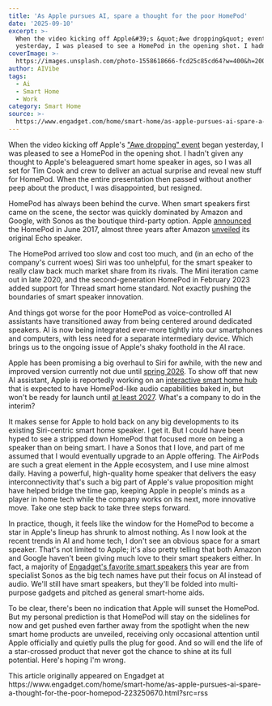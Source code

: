 ```yaml
---
title: 'As Apple pursues AI, spare a thought for the poor HomePod'
date: '2025-09-10'
excerpt: >-
  When the video kicking off Apple&#39;s &quot;Awe dropping&quot; event began
  yesterday, I was pleased to see a HomePod in the opening shot. I hadn&#39;...
coverImage: >-
  https://images.unsplash.com/photo-1558618666-fcd25c85cd64?w=400&h=200&fit=crop&auto=format
author: AIVibe
tags:
  - Ai
  - Smart Home
  - Work
category: Smart Home
source: >-
  https://www.engadget.com/home/smart-home/as-apple-pursues-ai-spare-a-thought-for-the-poor-homepod-223250670.html?src=rss
---
```

<p>When the video kicking off Apple&#39;s <a data-i13n="elm:context_link;elmt:doNotAffiliate;cpos:1;pos:1" class="no-affiliate-link" href="https://www.engadget.com/mobile/smartphones/everything-apple-revealed-at-the-iphone-17-launch-event-iphone-air-iphone-17-pro-airpods-pro-3-and-more-171028663.html"><ins>&quot;Awe dropping&quot; event</ins></a> began yesterday, I was pleased to see a HomePod in the opening shot. I hadn&#39;t given any thought to Apple&#39;s beleaguered smart home speaker in ages, so I was all set for Tim Cook and crew to deliver an actual surprise and reveal new stuff for HomePod. When the entire presentation then passed without another peep about the product, I was disappointed, but resigned.</p>
<p>HomePod has always been behind the curve. When smart speakers first came on the scene, the sector was quickly dominated by Amazon and Google, with Sonos as the boutique third-party option. Apple <a data-i13n="elm:context_link;elmt:doNotAffiliate;cpos:2;pos:1" class="no-affiliate-link" href="https://www.engadget.com/2017-06-05-apple-homepod-smart-speaker.html"><ins>announced</ins></a> the HomePod in June 2017, almost three years after Amazon <a data-i13n="elm:context_link;elmt:doNotAffiliate;cpos:3;pos:1" class="no-affiliate-link" href="https://www.engadget.com/2014-11-06-amazon-echo-speaker.html"><ins>unveiled</ins></a> its original Echo speaker.&nbsp;</p>
<span id="end-legacy-contents"></span><p>The HomePod arrived too slow and cost too much, and (in an echo of the company&#39;s current woes) Siri was too unhelpful, for the smart speaker to really claw back much market share from its rivals. The Mini iteration came out in late 2020, and the second-generation HomePod in February 2023 added support for Thread smart home standard. Not exactly pushing the boundaries of smart speaker innovation.</p>
<p>And things got worse for the poor HomePod as voice-controlled AI assistants have transitioned away from being centered around dedicated speakers. AI is now being integrated ever-more tightly into our smartphones and computers, with less need for a separate intermediary device. Which brings us to the ongoing issue of Apple&#39;s shaky foothold in the AI race.</p>
<p>Apple has been promising a big overhaul to Siri for awhile, with the new and improved version currently not due until <a data-i13n="elm:context_link;elmt:doNotAffiliate;cpos:4;pos:1" class="no-affiliate-link" href="https://www.engadget.com/ai/apples-ai-infused-siri-may-not-show-up-until-spring-2026-221212681.html"><ins>spring 2026</ins></a>. To show off that new AI assistant, Apple is reportedly working on an <a data-i13n="elm:context_link;elmt:doNotAffiliate;cpos:5;pos:1" class="no-affiliate-link" href="https://www.engadget.com/home/smart-home/apples-smart-home-hub-could-reportedly-make-its-debut-later-this-year-161702487.html"><ins>interactive smart home hub</ins></a> that is expected to have HomePod-like audio capabilities baked in, but won&#39;t be ready for launch until <a data-i13n="elm:context_link;elmt:doNotAffiliate;cpos:6;pos:1" class="no-affiliate-link" href="https://www.engadget.com/ai/apples-tabletop-robot-companion-rumored-for-2027-launch-204904807.html"><ins>at least 2027</ins></a>. What&#39;s a company to do in the interim?</p>
<p>It makes sense for Apple to hold back on any big developments to its existing Siri-centric smart home speaker. I get it. But I could have been hyped to see a stripped down HomePod that focused more on being a speaker than on being smart. I have a Sonos that I love, and part of me assumed that I would eventually upgrade to an Apple offering. The AirPods are such a great element in the Apple ecosystem, and I use mine almost daily. Having a powerful, high-quality home speaker that delivers the easy interconnectivity that&#39;s such a big part of Apple&#39;s value proposition might have helped bridge the time gap, keeping Apple in people&#39;s minds as a player in home tech while the company works on its next, more innovative move. Take one step back to take three steps forward.</p>
<p>In practice, though, it feels like the window for the HomePod to become a star in Apple&#39;s lineup has shrunk to almost nothing. As I now look at the recent trends in AI and home tech, I don&#39;t see an obvious space for a smart speaker. That&#39;s not limited to Apple; it&#39;s also pretty telling that both Amazon and Google haven&#39;t been giving much love to their smart speakers either. In fact, a majority of <a data-i13n="elm:context_link;elmt:doNotAffiliate;cpos:7;pos:1" class="no-affiliate-link" href="https://www.engadget.com/audio/speakers/best-smart-speakers-151515264.html"><ins>Engadget&#39;s favorite smart speakers</ins></a> this year are from specialist Sonos as the big tech names have put their focus on AI instead of audio. We&#39;ll still have smart speakers, but they&#39;ll be folded into multi-purpose gadgets and pitched as general smart-home aids.&nbsp;</p>
<p>To be clear, there&#39;s been no indication that Apple will sunset the HomePod. But my personal prediction is that HomePod will stay on the sidelines for now and get pushed even farther away from the spotlight when the new smart home products are unveiled, receiving only occasional attention until Apple officially and quietly pulls the plug for good. And so will end the life of a star-crossed product that never got the chance to shine at its full potential. Here&#39;s hoping I&#39;m wrong.</p>This article originally appeared on Engadget at https://www.engadget.com/home/smart-home/as-apple-pursues-ai-spare-a-thought-for-the-poor-homepod-223250670.html?src=rss
